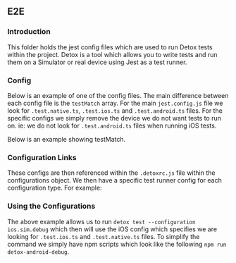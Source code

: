 ## E2E

### Introduction

This folder holds the jest config files which are used to run Detox tests within the project. Detox is a tool which allows you to write tests and run them on a Simulator or real device using Jest as a test runner.

### Config

Below is an example of one of the config files. The main difference between each config file is the `testMatch` array. For the main `jest.config.js` file we look for `.test.native.ts`, `.test.ios.ts` and `.test.android.ts` files. For the specific configs we simply remove the device we do not want tests to run on. ie: we do not look for `.test.android.ts` files when running iOS tests.

Below is an example showing testMatch.

<!--
module.exports = {
  rootDir: "..",
  testMatch: [
    "<rootDir>/**/*.test.native.ts",
    "<rootDir>/**/*.test.android.ts",
    "<rootDir>/**/*.test.ios.ts",
   ],
   ...
}; -->

### Configuration Links

These configs are then referenced within the `.detoxrc.js` file within the configurations object. We then have a specific test runner config for each configuration type. For example:

<!--
configurations: {
    "ios.sim.debug": {
        device: "simulator",
        app: "ios.debug",
        artifacts: {
            rootDir: "artifacts/ios-debug",
        },
        testRunner: {
            args: {
                config: "e2e/jest.ios.config.js",
            },
        }
    },
} -->

### Using the Configurations

The above example allows us to run `detox test --configuration ios.sim.debug` which then will use the iOS config which specifies we are looking for `.test.ios.ts` and `.test.native.ts` files. To simplify the command we simply have npm scripts which look like the following `npm run detox-android-debug`.
